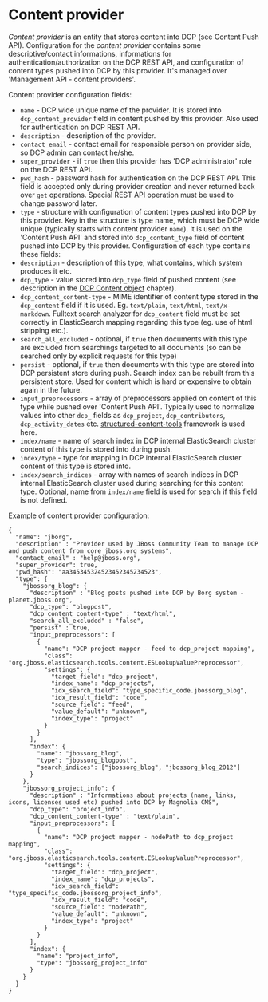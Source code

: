 Content provider
================

*Content provider* is an entity that stores content into DCP (see Content Push API).
Configuration for the *content provider* contains some descriptive/contact informations, informations for authentication/authorization on the DCP REST API, and configuration of content types pushed into DCP by this provider.
It's managed over 'Management API - content providers'.

Content provider configuration fields:

* `name` - DCP wide unique name of the provider. It is stored into `dcp_content_provider` field in content pushed by this provider. Also used for authentication on DCP REST API.
* `description` - description of the provider.
* `contact_email` - contact email for responsible person on provider side, so DCP admin can contact he/she.
* `super_provider` - if `true` then this provider has 'DCP administrator' role on the DCP REST API.
* `pwd_hash` - password hash for authentication on the DCP REST API. This field is accepted only during provider creation and never returned back over `get` operations. Special REST API operation must be used to change password later.  
* `type` - structure with configuration of content types pushed into DCP by this provider. Key in the structure is type name, which must be DCP wide unique (typically starts with content provider `name`). It is used on the 'Content Push API' and stored into `dcp_content_type` field of content pushed into DCP by this provider. Configuration of each type contains these fields:
 * `description` - description of this type, what contains, which system produces it etc.
 * `dcp_type` - value stored into `dcp_type` field of pushed content (see description in the [DCP Content object](../content/dcp_content_object.md) chapter).
 * `dcp_content_content-type` - MIME identifier of content type stored in the `dcp_content` field if it is used. Eg. `text/plain`, `text/html`, `text/x-markdown`. Fulltext search analyzer for `dcp_content` field must be set correctly in ElasticSearch mapping regarding this type (eg. use of html stripping etc.).
 * `search_all_excluded` - optional, if `true` then documents with this type are excluded from searchings targeted to all documents (so can be searched only by explicit requests for this type)
 * `persist` - optional, if `true` then documents with this type are stored into DCP persistent store during push. Search index can be rebuilt from this persistent store. Used for content which is hard or expensive to obtain again in the future.
 * `input_preprocessors` - array of preprocessors applied on content of this type while pushed over 'Content Push API'. Typically used to normalize values into other `dcp_` fields as `dcp_project`, `dcp_contributors`, `dcp_activity_dates` etc. [structured-content-tools](https://github.com/jbossorg/structured-content-tools) framework is used here.
 * `index/name` - name of search index in DCP internal ElasticSearch cluster content of this type is stored into during push.  
 * `index/type` - type for mapping in DCP internal ElasticSearch cluster content of this type is stored into.
 * `index/search_indices` - array with names of search indices in DCP internal ElasticSearch cluster used during searching for this content type. Optional, name from `index/name` field is used for search if this field is not defined.

Example of content provider configuration:

	{
	  "name": "jborg",
	  "description" : "Provider used by JBoss Community Team to manage DCP and push content from core jboss.org systems",
	  "contact_email" : "help@jboss.org",
	  "super_provider": true,
	  "pwd_hash": "aa345345324523452345234523",
	  "type": {
	    "jbossorg_blog": {
	      "description" : "Blog posts pushed into DCP by Borg system - planet.jboss.org",
	      "dcp_type": "blogpost",
	      "dcp_content_content-type" : "text/html",
	      "search_all_excluded" : "false",
	      "persist" : true,
	      "input_preprocessors": [
	        {
	          "name": "DCP project mapper - feed to dcp_project mapping",
	          "class": "org.jboss.elasticsearch.tools.content.ESLookupValuePreprocessor",
	          "settings": {
	            "target_field": "dcp_project",
	            "index_name": "dcp_projects",
	            "idx_search_field": "type_specific_code.jbossorg_blog",
	            "idx_result_field": "code",
	            "source_field": "feed",
	            "value_default": "unknown",
	            "index_type": "project"
	          }
	        }
	      ],
	      "index": {
	        "name": "jbossorg_blog",
	        "type": "jbossorg_blogpost",
	        "search_indices": ["jbossorg_blog", "jbossorg_blog_2012"]
	      }
	    },
	    "jbossorg_project_info": {
	      "description" : "Informations about projects (name, links, icons, licenses used etc) pushed into DCP by Magnolia CMS",
	      "dcp_type": "project_info",
	      "dcp_content_content-type" : "text/plain",
	      "input_preprocessors": [
	        {
	          "name": "DCP project mapper - nodePath to dcp_project mapping",
	          "class": "org.jboss.elasticsearch.tools.content.ESLookupValuePreprocessor",
	          "settings": {
	            "target_field": "dcp_project",
	            "index_name": "dcp_projects",
	            "idx_search_field": "type_specific_code.jbossorg_project_info",
	            "idx_result_field": "code",
	            "source_field": "nodePath",
	            "value_default": "unknown",
	            "index_type": "project"
	          }
	        }
	      ],
	      "index": {
	        "name": "project_info",
	        "type": "jbossorg_project_info"
	      }
	    }
	  }
	}
